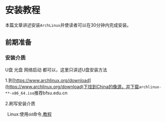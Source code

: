 # 安装教程

本篇文章讲述安装<code>ArchLinux</code>并使读者可以在30分钟内完成安装。

## 前期准备

### 安装介质

U盘 光盘 网络启动 都可以，这里只讲述U盘安装方法

1.到[https://www.archlinux.org/download](https://www.archlinux.org/download)下找到China的像源，并下载<code>archlinux-**-x86_64.iso</code>推荐bfsu.edu.cn

2.刷写安装介质

&ensp;Linux:使用<code>dd</code>命令,[教程](https://www.runoob.com/linux/linux-comm-dd.html)
